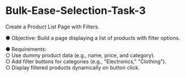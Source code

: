 # Bulk-Ease-Selection-Task-3

Create a Product List Page with Filters. <br>

● Objective: Build a page displaying a list of products with filter options. <br>

● Requirements: <br>
  ○ Use dummy product data (e.g., name, price, and category). <br>
  ○ Add filter buttons for categories (e.g., "Electronics," "Clothing"). <br>
  ○ Display filtered products dynamically on button click.
